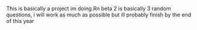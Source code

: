This is basically a project im doing.Rn beta 2 is basically 3 random questions, i will work as much as possible but ill probably finish by the end of this year
